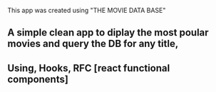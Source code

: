 This app was created using "THE MOVIE DATA BASE" 

## A simple clean app to diplay the most poular movies and query the DB for any title, 


## Using, Hooks, RFC [react functional components] 



